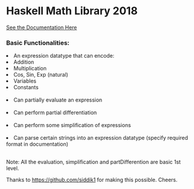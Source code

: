 <h1>Haskell Math Library 2018</h1>
 <a href="http://ugweb.cas.mcmaster.ca/~vermav6" target="_blank">See the Documentation Here</a>

<h3>Basic Functionalities:</h3>
	<li> An expression datatype that can encode:</li>
			<li>Addition</li>
			<li>Multiplication</li>
			<li>Cos, Sin, Exp (natural)</li>
			<li>Variables</li>
			<li>Constants</li>
			</br>
	 <li>Can partially evaluate an expression</li>
	 </br><li>Can perform partial differentiation</li>
	 </br><li>Can perform some simplification of expressions</li>
	 </br><li>Can parse certain strings into an expression datatype (specify required format in documentation)</li>

</br>
<p>Note: All the evaluation, simplification and partDifferention are basic 1st level.</p>


 Thanks to https://github.com/siddik1 for making this possible. Cheers.
